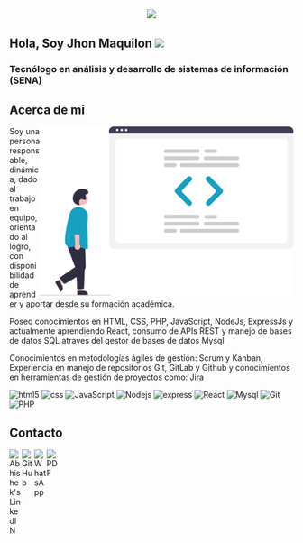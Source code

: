<div align="center">
<img src="https://avatars.dicebear.com/api/bottts/.svg"  width="250px"/>
</div>

## Hola, Soy Jhon Maquilon <img src="https://media.giphy.com/media/hvRJCLFzcasrR4ia7z/giphy.gif" width="25px"/> 


### Tecnólogo en análisis y desarrollo de sistemas de información (SENA) 


 
 ## Acerca de mi
<img align="right" src="https://github.com/JFredMC/JFredMC/blob/main/undraw_code_review_re_woeb.svg" width="450" height="300"/>
 
Soy una persona responsable, dinámica, dado al trabajo en equipo, orientado al logro, con disponibilidad de aprender y aportar desde su formación académica.
 

Poseo conocimientos en HTML, CSS, PHP, JavaScript, NodeJs, ExpressJs y actualmente aprendiendo React, consumo de APIs REST y manejo de bases de datos SQL atraves del gestor de bases de datos Mysql

Conocimientos en metodologías ágiles de gestión: Scrum y Kanban, Experiencia en manejo de repositorios Git, GitLab y Github y conocimientos en herramientas de gestión de proyectos como: Jira

<p>
  <img alt="html5" src="https://img.shields.io/badge/-HTML5-fff?style=flat-square&logo=html5&logoColor=blanco" />
  <img alt="css" src="https://img.shields.io/badge/-CSS-007ACC?style=flat-square&logo=CSS3&logoColor=white" />
  <img alt="JavaScript" src="https://img.shields.io/badge/-JS-F0db4f?style=flat-square&logo=javascript&logoColor=white" />
  <img alt="Nodejs" src="https://img.shields.io/badge/-Nodejs-43853d?style=flat-square&logo=Node.js&logoColor=white" />
  <img alt="express" src="https://img.shields.io/badge/-express-AFACAB?style=flat-square&logo=express&logoColor=white" />
  <img alt="React" src="https://img.shields.io/badge/-React-45b8d8?style=flat-square&logo=react&logoColor=white" />
  <img alt="Mysql" src="https://img.shields.io/badge/-Mysql-254E70?style=flat-square&logo=mysql&logoColor=white" />
  <img alt="Git" src="https://img.shields.io/badge/-Git-F05032?style=flat-square&logo=git&logoColor=white" />
  <img alt="PHP" src="https://img.shields.io/badge/-PHP-fff?style=flat-square&logo=php&logoColor=blanco" />
</p>

## Contacto
<a href="https://www.linkedin.com/in/jfredmc/">
  <img align="left" alt="Abhishek's LinkedIN" width="22px" src="https://raw.githubusercontent.com/peterthehan/peterthehan/master/assets/linkedin.svg" />
</a>
<a href="https://github.com/JFredMC/">
  <img align="left" alt="GitHub" width="22px" src="https://cdn-icons-png.flaticon.com/512/2111/2111432.png" />
</a>
<a href="https://api.whatsapp.com/send?phone=573106643807">
  <img align="left" alt="WhatsApp" width="22px" src="https://cdn-icons-png.flaticon.com/512/1051/1051272.png" />
</a>

<a href="https://github.com/JFredMC/JFredMC/blob/main/Jhon_Maquilon_Perfil.pdf">
  <img align="left" alt="PDF" width="22px" src="https://cdn-icons.flaticon.com/png/512/4208/premium/4208397.png?token=exp=1651109808~hmac=f04fea056393542386c133d4e9e2718b" />
</a>

<!--
**JFredMC/JFredMC** is a ✨ _special_ ✨ repository because its `README.md` (this file) appears on your GitHub profile.

Here are some ideas to get you started:

- 🔭 I’m currently working on ...
- 🌱 I’m currently learning ...
- 👯 I’m looking to collaborate on ...
- 🤔 I’m looking for help with ...
- 💬 Ask me about ...
- 📫 How to reach me: ...
- 😄 Pronouns: ...
- ⚡ Fun fact: ...
-->
